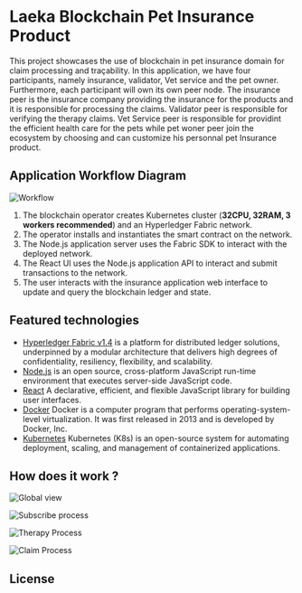 # Laeka Blockchain Pet Insurance Product

This project showcases the use of blockchain in pet insurance domain for claim processing and traçability. In this application, we have four participants, namely insurance, validator, Vet service and the pet owner. Furthermore,
each participant will own its own peer node. The insurance peer is the insurance company providing the insurance for the products and it is responsible for processing the claims. Validator peer is responsible for verifying the therapy claims. Vet Service peer is responsible for providint the efficient health care for the pets while pet woner peer join the ecosystem by choosing and can customize his personnal pet Insurance product.

## Application Workflow Diagram
![Workflow](https://github.com/Laeka-Pets/Laeka/blob/Laeka-Pets-patch-1/images/app-arch.PNG)

1. The blockchain operator creates  Kubernetes cluster (<b>32CPU, 32RAM, 3 workers recommended</b>) and an Hyperledger Fabric network.
2. The operator installs and instantiates the smart contract on the network.
3. The Node.js application server uses the Fabric SDK to interact with the deployed network.
4. The React UI uses the Node.js application API to interact and submit transactions to the network.
5. The user interacts with the insurance application web interface to update and query the blockchain ledger and state.



## Featured technologies
* [Hyperledger Fabric v1.4](https://hyperledger-fabric.readthedocs.io) is a platform for distributed ledger solutions, underpinned by a modular architecture that delivers high degrees of confidentiality, resiliency, flexibility, and scalability.
* [Node.js](https://nodejs.org) is an open source, cross-platform JavaScript run-time environment that executes server-side JavaScript code.
* [React](https://reactjs.org/) A declarative, efficient, and flexible JavaScript library for building user interfaces.
* [Docker](https://www.docker.com/) Docker is a computer program that performs operating-system-level virtualization. It was first released in 2013 and is developed by Docker, Inc.
* [Kubernetes](https://kubernetes.io/) Kubernetes (K8s) is an open-source system for automating deployment, scaling, and management of containerized applications.
## How does it work ?

![Global view](https://github.com/Laeka-Pets/Laeka/blob/Laeka-Pets-patch-1/images/Global%20arch.jpg)

![Subscribe process](https://github.com/Laeka-Pets/Laeka/blob/Laeka-Pets-patch-1/images/subscribe%20process.jpg)


![Therapy Process](https://github.com/Laeka-Pets/Laeka/blob/Laeka-Pets-patch-1/images/therapy%20process%20english.jpg)

![Claim Process](https://github.com/Laeka-Pets/Laeka/blob/Laeka-Pets-patch-1/images/Claim%20process.jpg)


## License

